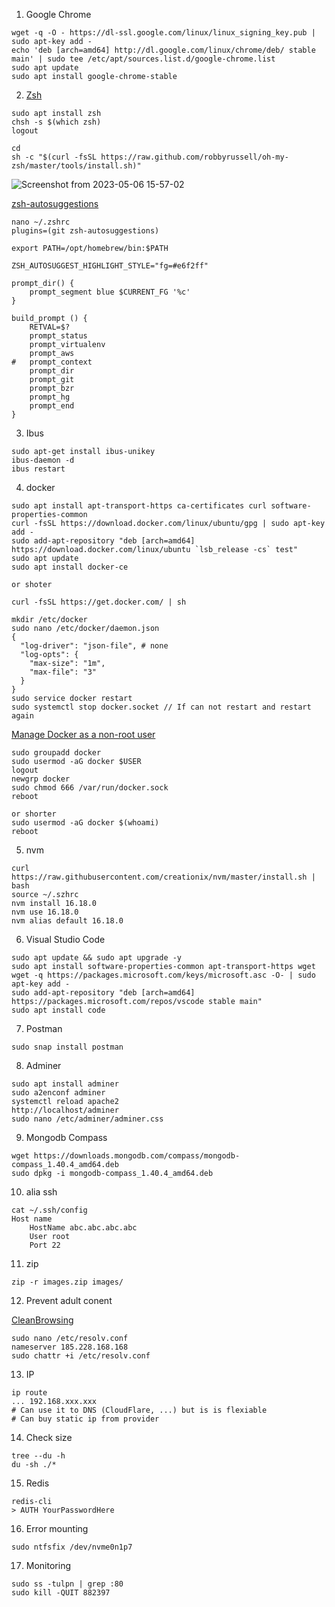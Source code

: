 
1. Google Chrome
```
wget -q -O - https://dl-ssl.google.com/linux/linux_signing_key.pub | sudo apt-key add -
echo 'deb [arch=amd64] http://dl.google.com/linux/chrome/deb/ stable main' | sudo tee /etc/apt/sources.list.d/google-chrome.list
sudo apt update 
sudo apt install google-chrome-stable
```

2. [Zsh](https://viblo.asia/p/cai-oh-my-zsh-powerlevel10k-toi-uu-va-su-dung-phim-tat-cho-terminal-ORNZqowM50n#_4-tim-hieu-zsh-8)
```
sudo apt install zsh
chsh -s $(which zsh)
logout

cd
sh -c "$(curl -fsSL https://raw.github.com/robbyrussell/oh-my-zsh/master/tools/install.sh)"
```
  ![Screenshot from 2023-05-06 15-57-02](https://user-images.githubusercontent.com/18675907/236614202-4d356ae2-20d8-40b6-865a-a697e0e3e697.png)

  [zsh-autosuggestions](https://github.com/zsh-users/zsh-autosuggestions#installation)
 
```
nano ~/.zshrc
plugins=(git zsh-autosuggestions)

export PATH=/opt/homebrew/bin:$PATH

ZSH_AUTOSUGGEST_HIGHLIGHT_STYLE="fg=#e6f2ff"

prompt_dir() {
	prompt_segment blue $CURRENT_FG '%c'
}

build_prompt () {
	RETVAL=$?
	prompt_status
	prompt_virtualenv
	prompt_aws
#	prompt_context
	prompt_dir
	prompt_git
	prompt_bzr
	prompt_hg
	prompt_end
}

```

3. Ibus
```
sudo apt-get install ibus-unikey
ibus-daemon -d
ibus restart
```


4. docker
```
sudo apt install apt-transport-https ca-certificates curl software-properties-common
curl -fsSL https://download.docker.com/linux/ubuntu/gpg | sudo apt-key add -
sudo add-apt-repository "deb [arch=amd64] https://download.docker.com/linux/ubuntu `lsb_release -cs` test"
sudo apt update
sudo apt install docker-ce

or shoter

curl -fsSL https://get.docker.com/ | sh
```

```
mkdir /etc/docker
sudo nano /etc/docker/daemon.json
{
  "log-driver": "json-file", # none
  "log-opts": {
    "max-size": "1m",
    "max-file": "3"
  }
}
sudo service docker restart
sudo systemctl stop docker.socket // If can not restart and restart again
```

[Manage Docker as a non-root user](https://docs.docker.com/engine/install/linux-postinstall)
```
sudo groupadd docker
sudo usermod -aG docker $USER
logout
newgrp docker
sudo chmod 666 /var/run/docker.sock
reboot

or shorter
sudo usermod -aG docker $(whoami)
reboot
```


5. nvm
```
curl https://raw.githubusercontent.com/creationix/nvm/master/install.sh | bash
source ~/.szhrc
nvm install 16.18.0
nvm use 16.18.0
nvm alias default 16.18.0
```

6. Visual Studio Code
```
sudo apt update && sudo apt upgrade -y
sudo apt install software-properties-common apt-transport-https wget
wget -q https://packages.microsoft.com/keys/microsoft.asc -O- | sudo apt-key add -
sudo add-apt-repository "deb [arch=amd64] https://packages.microsoft.com/repos/vscode stable main"
sudo apt install code
```

7. Postman
```
sudo snap install postman
```

8. Adminer
```
sudo apt install adminer
sudo a2enconf adminer
systemctl reload apache2
http://localhost/adminer
sudo nano /etc/adminer/adminer.css
```

9. Mongodb Compass
```
wget https://downloads.mongodb.com/compass/mongodb-compass_1.40.4_amd64.deb
sudo dpkg -i mongodb-compass_1.40.4_amd64.deb
```

10. alia ssh
```
cat ~/.ssh/config 
Host name
    HostName abc.abc.abc.abc
    User root
    Port 22
```

11. zip
```
zip -r images.zip images/
```

12. Prevent adult conent

[CleanBrowsing](https://cleanbrowsing.org/help/docs/configure-dns-filtering-on-linux/)
```
sudo nano /etc/resolv.conf
nameserver 185.228.168.168
sudo chattr +i /etc/resolv.conf
```

13. IP
```
ip route
... 192.168.xxx.xxx 
# Can use it to DNS (CloudFlare, ...) but is is flexiable
# Can buy static ip from provider
```

14. Check size
```
tree --du -h
du -sh ./*
```

15. Redis
```
redis-cli
> AUTH YourPasswordHere
```

16. Error mounting
```
sudo ntfsfix /dev/nvme0n1p7
```

17. Monitoring
```
sudo ss -tulpn | grep :80
sudo kill -QUIT 882397
```
